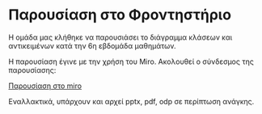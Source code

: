 # Παρουσίαση στο Φροντηστήριο

Η ομάδα μας κλήθηκε να παρουσιάσει το διάγραμμα κλάσεων και αντικειμένων κατά την 6η εβδομάδα μαθημάτων.

Η παρουσίαση έγινε με την χρήση του Miro. Ακολουθεί ο σύνδεσμος της παρουσίασης:  

[Παρουσίαση στο miro](https://miro.com/app/board/uXjVO2qJEoE=/?share_link_id=872998427974)

Εναλλακτικά, υπάρχουν και αρχεί pptx, pdf, odp σε περίπτωση ανάγκης.
